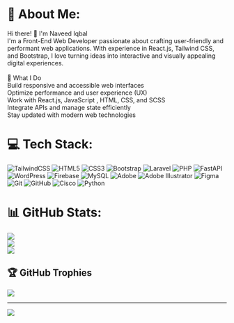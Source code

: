# 💫 About Me:
Hi there! 👋 I'm Naveed Iqbal<br>I'm a Front-End Web Developer passionate about crafting user-friendly and performant web applications. With experience in React.js, Tailwind CSS, and Bootstrap, I love turning ideas into interactive and visually appealing digital experiences.<br><br>🔹 What I Do<br>Build responsive and accessible web interfaces<br>Optimize performance and user experience (UX)<br>Work with React.js, JavaScript , HTML, CSS, and SCSS<br>Integrate APIs and manage state efficiently<br>Stay updated with modern web technologies


# 💻 Tech Stack:
![TailwindCSS](https://img.shields.io/badge/tailwindcss-%2338B2AC.svg?style=for-the-badge&logo=tailwind-css&logoColor=white) ![HTML5](https://img.shields.io/badge/html5-%23E34F26.svg?style=for-the-badge&logo=html5&logoColor=white) ![CSS3](https://img.shields.io/badge/css3-%231572B6.svg?style=for-the-badge&logo=css3&logoColor=white) ![Bootstrap](https://img.shields.io/badge/bootstrap-%238511FA.svg?style=for-the-badge&logo=bootstrap&logoColor=white) ![Laravel](https://img.shields.io/badge/laravel-%23FF2D20.svg?style=for-the-badge&logo=laravel&logoColor=white) ![PHP](https://img.shields.io/badge/php-%23777BB4.svg?style=for-the-badge&logo=php&logoColor=white) ![FastAPI](https://img.shields.io/badge/FastAPI-005571?style=for-the-badge&logo=fastapi) ![WordPress](https://img.shields.io/badge/WordPress-%23117AC9.svg?style=for-the-badge&logo=WordPress&logoColor=white) ![Firebase](https://img.shields.io/badge/firebase-a08021?style=for-the-badge&logo=firebase&logoColor=ffcd34) ![MySQL](https://img.shields.io/badge/mysql-4479A1.svg?style=for-the-badge&logo=mysql&logoColor=white) ![Adobe](https://img.shields.io/badge/adobe-%23FF0000.svg?style=for-the-badge&logo=adobe&logoColor=white) ![Adobe Illustrator](https://img.shields.io/badge/adobe%20illustrator-%23FF9A00.svg?style=for-the-badge&logo=adobe%20illustrator&logoColor=white) ![Figma](https://img.shields.io/badge/figma-%23F24E1E.svg?style=for-the-badge&logo=figma&logoColor=white) ![Git](https://img.shields.io/badge/git-%23F05033.svg?style=for-the-badge&logo=git&logoColor=white) ![GitHub](https://img.shields.io/badge/github-%23121011.svg?style=for-the-badge&logo=github&logoColor=white) ![Cisco](https://img.shields.io/badge/cisco-%23049fd9.svg?style=for-the-badge&logo=cisco&logoColor=black) ![Python](https://img.shields.io/badge/python-3670A0?style=for-the-badge&logo=python&logoColor=ffdd54)
# 📊 GitHub Stats:
![](https://github-readme-stats.vercel.app/api?username=naveediqbalcode&theme=dark&hide_border=false&include_all_commits=false&count_private=false)<br/>
![](https://nirzak-streak-stats.vercel.app/?user=naveediqbalcode&theme=dark&hide_border=false)<br/>
![](https://github-readme-stats.vercel.app/api/top-langs/?username=naveediqbalcode&theme=dark&hide_border=false&include_all_commits=false&count_private=false&layout=compact)

## 🏆 GitHub Trophies
![](https://github-profile-trophy.vercel.app/?username=naveediqbalcode&theme=radical&no-frame=false&no-bg=true&margin-w=4)

---
[![](https://visitcount.itsvg.in/api?id=naveediqbalcode&icon=0&color=0)](https://visitcount.itsvg.in)

<!-- Proudly created with GPRM ( https://gprm.itsvg.in ) -->
